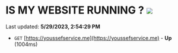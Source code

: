 # IS MY WEBSITE RUNNING ? [![](https://img.shields.io/static/v1?label=Sponsor&message=%E2%9D%A4&logo=GitHub&color=%23fe8e86)](https://github.com/sponsors/<username>)

Last updated: **5/29/2023, 2:54:29 PM**

- `GET` [https://youssefservice.me](https://youssefservice.me) - **Up** (1004ms)

